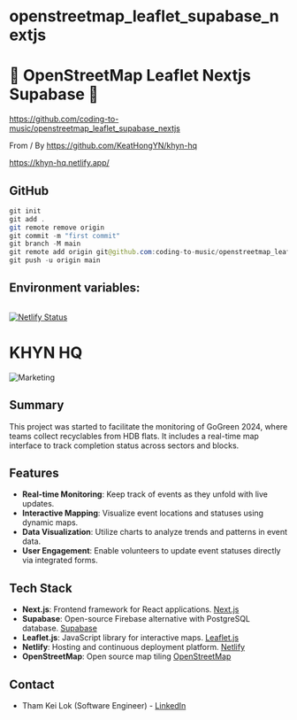 # openstreetmap_leaflet_supabase_nextjs

# 🚀 OpenStreetMap Leaflet Nextjs Supabase 🚀

https://github.com/coding-to-music/openstreetmap_leaflet_supabase_nextjs

From / By https://github.com/KeatHongYN/khyn-hq

https://khyn-hq.netlify.app/

## GitHub

```java
git init
git add .
git remote remove origin
git commit -m "first commit"
git branch -M main
git remote add origin git@github.com:coding-to-music/openstreetmap_leaflet_supabase_nextjs.git
git push -u origin main
```

## Environment variables:

```java

```

[![Netlify Status](https://api.netlify.com/api/v1/badges/d279fea6-7041-48e8-9f47-320b1721920d/deploy-status)](https://app.netlify.com/sites/khyn-hq/deploys)

# KHYN HQ

![Marketing](https://raw.githubusercontent.com/KeatHongYN/khyn-hq/main/public/assets/marketing/marketing-github.png)

## Summary

This project was started to facilitate the monitoring of GoGreen 2024, where teams collect recyclables from HDB flats. It includes a real-time map interface to track completion status across sectors and blocks.

## Features

- **Real-time Monitoring**: Keep track of events as they unfold with live updates.
- **Interactive Mapping**: Visualize event locations and statuses using dynamic maps.
- **Data Visualization**: Utilize charts to analyze trends and patterns in event data.
- **User Engagement**: Enable volunteers to update event statuses directly via integrated forms.

## Tech Stack

- **Next.js**: Frontend framework for React applications. [Next.js](https://nextjs.org/)
- **Supabase**: Open-source Firebase alternative with PostgreSQL database. [Supabase](https://supabase.io/)
- **Leaflet.js**: JavaScript library for interactive maps. [Leaflet.js](https://leafletjs.com/)
- **Netlify**: Hosting and continuous deployment platform. [Netlify](https://www.netlify.com/)
- **OpenStreetMap**: Open source map tiling [OpenStreetMap](https://www.openstreetmap.org/)

## Contact

- Tham Kei Lok (Software Engineer) - [LinkedIn](https://www.linkedin.com/in/keiloktql/)
